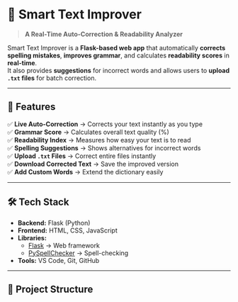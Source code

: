 # 📝 Smart Text Improver  
> **A Real-Time Auto-Correction & Readability Analyzer**  

Smart Text Improver is a **Flask-based web app** that automatically **corrects spelling mistakes**, **improves grammar**, and calculates **readability scores** in **real-time**.  
It also provides **suggestions** for incorrect words and allows users to **upload `.txt` files** for batch correction.

---

## 🚀 Features  
✅ **Live Auto-Correction** → Corrects your text instantly as you type  
✅ **Grammar Score** → Calculates overall text quality (%)  
✅ **Readability Index** → Measures how easy your text is to read  
✅ **Spelling Suggestions** → Shows alternatives for incorrect words  
✅ **Upload `.txt` Files** → Correct entire files instantly  
✅ **Download Corrected Text** → Save the improved version  
✅ **Add Custom Words** → Extend the dictionary easily  

---

## 🛠 Tech Stack  
- **Backend:** Flask (Python)  
- **Frontend:** HTML, CSS, JavaScript  
- **Libraries:**  
  - [Flask](https://flask.palletsprojects.com/) → Web framework  
  - [PySpellChecker](https://pypi.org/project/pyspellchecker/) → Spell-checking  
- **Tools:** VS Code, Git, GitHub  

---

## 📂 Project Structure  

